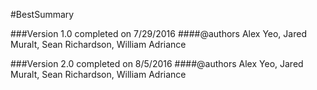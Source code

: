 #BestSummary

###Version 1.0 completed on 7/29/2016
####@authors Alex Yeo, Jared Muralt, Sean Richardson, William Adriance

###Version 2.0 completed on 8/5/2016
####@authors Alex Yeo, Jared Muralt, Sean Richardson, William Adriance

##
